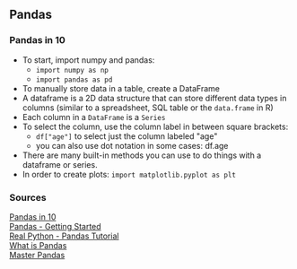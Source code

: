 ## Pandas

### Pandas in 10

- To start, import numpy and pandas:
  - `import numpy as np`
  - `import pandas as pd`
- To manually store data in a table, create a DataFrame
- A dataframe is a 2D data structure that can store different data types in columns (similar to a spreadsheet, SQL table or the `data.frame` in R)
- Each column in a `DataFrame` is a `Series`
- To select the column, use the column label in between square brackets:
  - `df["age"]` to select just the column labeled "age"
  - you can also use dot notation in some cases: df.age
- There are many built-in methods you can use to do things with a dataframe or series. 
- In order to create plots: `import matplotlib.pyplot as plt`



### Sources

[Pandas in 10](https://pandas.pydata.org/pandas-docs/stable/user_guide/10min.html)<br>
[Pandas - Getting Started](https://pandas.pydata.org/pandas-docs/stable/getting_started/intro_tutorials/index.html)<br>
[Real Python - Pandas Tutorial](https://realpython.com/learning-paths/pandas-data-science/)<br>
[What is Pandas](https://www.youtube.com/watch?v=dcqPhpY7tWk&t=391s)<br>
[Master Pandas](https://towardsdatascience.com/be-a-more-efficient-data-scientist-today-master-pandas-with-this-guide-ea362d27386)<br>